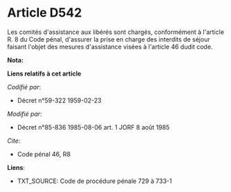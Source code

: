 # Article D542

Les comités d'assistance aux libérés sont chargés, conformément à l'article R. 8 du Code pénal, d'assurer la prise en charge
des interdits de séjour faisant l'objet des mesures d'assistance visées à l'article 46 dudit code.

**Nota:**



**Liens relatifs à cet article**

_Codifié par_:

  - Décret n°59-322 1959-02-23

_Modifié par_:

  - Décret n°85-836 1985-08-06 art. 1 JORF 8 août 1985

_Cite_:

  - Code pénal 46, R8

**Liens**:

  - TXT_SOURCE: Code de procédure pénale 729 à 733-1
